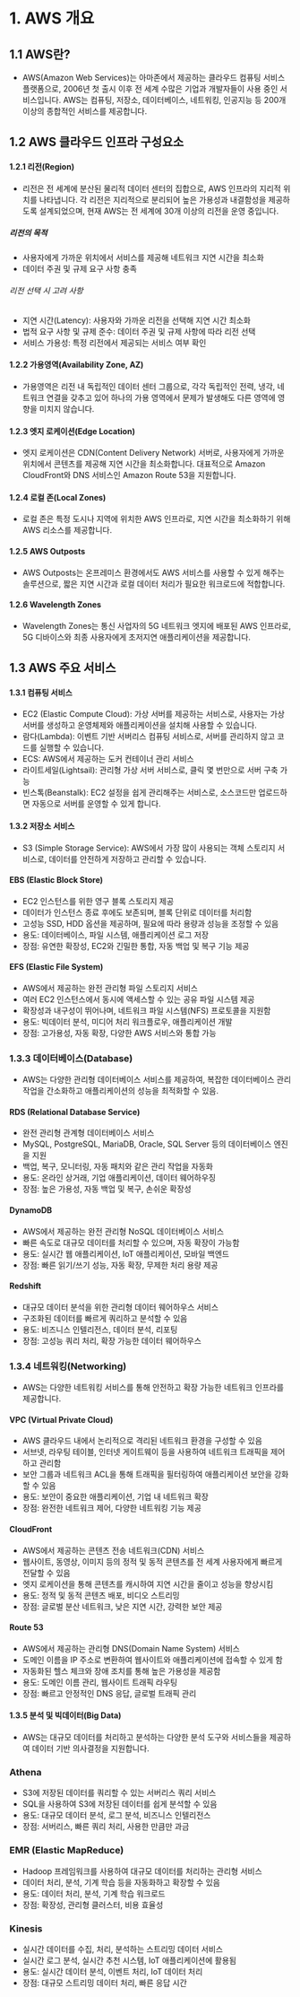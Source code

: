 

# 1. AWS 개요
## 1.1 AWS란?
- AWS(Amazon Web Services)는 아마존에서 제공하는 클라우드 컴퓨팅 서비스 플랫폼으로, 2006년 첫 출시 이후 전 세계 수많은 기업과 개발자들이 사용 중인 서비스입니다. AWS는 컴퓨팅, 저장소, 데이터베이스, 네트워킹, 인공지능 등 200개 이상의 종합적인 서비스를 제공합니다.

## 1.2 AWS 클라우드 인프라 구성요소
#### 1.2.1 리전(Region)
- 리전은 전 세계에 분산된 물리적 데이터 센터의 집합으로, AWS 인프라의 지리적 위치를 나타냅니다. 각 리전은 지리적으로 분리되어 높은 가용성과 내결함성을 제공하도록 설계되었으며, 현재 AWS는 전 세계에 30개 이상의 리전을 운영 중입니다.

##### 리전의 목적
- 사용자에게 가까운 위치에서 서비스를 제공해 네트워크 지연 시간을 최소화
- 데이터 주권 및 규제 요구 사항 충족
###### 리전 선택 시 고려 사항
- 지연 시간(Latency): 사용자와 가까운 리전을 선택해 지연 시간 최소화
- 법적 요구 사항 및 규제 준수: 데이터 주권 및 규제 사항에 따라 리전 선택
- 서비스 가용성: 특정 리전에서 제공되는 서비스 여부 확인

#### 1.2.2 가용영역(Availability Zone, AZ)
- 가용영역은 리전 내 독립적인 데이터 센터 그룹으로, 각각 독립적인 전력, 냉각, 네트워크 연결을 갖추고 있어 하나의 가용 영역에서 문제가 발생해도 다른 영역에 영향을 미치지 않습니다.

#### 1.2.3 엣지 로케이션(Edge Location)
- 엣지 로케이션은 CDN(Content Delivery Network) 서버로, 사용자에게 가까운 위치에서 콘텐츠를 제공해 지연 시간을 최소화합니다. 대표적으로 Amazon CloudFront와 DNS 서비스인 Amazon Route 53을 지원합니다.

#### 1.2.4 로컬 존(Local Zones)
- 로컬 존은 특정 도시나 지역에 위치한 AWS 인프라로, 지연 시간을 최소화하기 위해 AWS 리소스를 제공합니다.

#### 1.2.5 AWS Outposts
- AWS Outposts는 온프레미스 환경에서도 AWS 서비스를 사용할 수 있게 해주는 솔루션으로, 짧은 지연 시간과 로컬 데이터 처리가 필요한 워크로드에 적합합니다.

#### 1.2.6 Wavelength Zones
- Wavelength Zones는 통신 사업자의 5G 네트워크 엣지에 배포된 AWS 인프라로, 5G 디바이스와 최종 사용자에게 초저지연 애플리케이션을 제공합니다.

## 1.3 AWS 주요 서비스
#### 1.3.1 컴퓨팅 서비스
- EC2 (Elastic Compute Cloud): 가상 서버를 제공하는 서비스로, 사용자는 가상 서버를 생성하고 운영체제와 애플리케이션을 설치해 사용할 수 있습니다.
- 람다(Lambda): 이벤트 기반 서버리스 컴퓨팅 서비스로, 서버를 관리하지 않고 코드를 실행할 수 있습니다.
- ECS: AWS에서 제공하는 도커 컨테이너 관리 서비스
- 라이트세일(Lightsail): 관리형 가상 서버 서비스로, 클릭 몇 번만으로 서버 구축 가능
- 빈스톡(Beanstalk): EC2 설정을 쉽게 관리해주는 서비스로, 소스코드만 업로드하면 자동으로 서버를 운영할 수 있게 합니다.

#### 1.3.2 저장소 서비스
- S3 (Simple Storage Service): AWS에서 가장 많이 사용되는 객체 스토리지 서비스로, 데이터를 안전하게 저장하고 관리할 수 있습니다.

#### EBS (Elastic Block Store)
- EC2 인스턴스를 위한 영구 블록 스토리지 제공
- 데이터가 인스턴스 종료 후에도 보존되며, 블록 단위로 데이터를 처리함
- 고성능 SSD, HDD 옵션을 제공하며, 필요에 따라 용량과 성능을 조정할 수 있음
- 용도: 데이터베이스, 파일 시스템, 애플리케이션 로그 저장
- 장점: 유연한 확장성, EC2와 긴밀한 통합, 자동 백업 및 복구 기능 제공

#### EFS (Elastic File System)
- AWS에서 제공하는 완전 관리형 파일 스토리지 서비스
- 여러 EC2 인스턴스에서 동시에 액세스할 수 있는 공유 파일 시스템 제공
- 확장성과 내구성이 뛰어나며, 네트워크 파일 시스템(NFS) 프로토콜을 지원함
- 용도: 빅데이터 분석, 미디어 처리 워크플로우, 애플리케이션 개발
- 장점: 고가용성, 자동 확장, 다양한 AWS 서비스와 통합 가능

### 1.3.3 데이터베이스(Database)
- AWS는 다양한 관리형 데이터베이스 서비스를 제공하여, 복잡한 데이터베이스 관리 작업을 간소화하고 애플리케이션의 성능을 최적화할 수 있음.

#### RDS (Relational Database Service)
- 완전 관리형 관계형 데이터베이스 서비스
- MySQL, PostgreSQL, MariaDB, Oracle, SQL Server 등의 데이터베이스 엔진을 지원
- 백업, 복구, 모니터링, 자동 패치와 같은 관리 작업을 자동화
- 용도: 온라인 상거래, 기업 애플리케이션, 데이터 웨어하우징
- 장점: 높은 가용성, 자동 백업 및 복구, 손쉬운 확장성

#### DynamoDB
- AWS에서 제공하는 완전 관리형 NoSQL 데이터베이스 서비스
- 빠른 속도로 대규모 데이터를 처리할 수 있으며, 자동 확장이 가능함
- 용도: 실시간 웹 애플리케이션, IoT 애플리케이션, 모바일 백엔드
- 장점: 빠른 읽기/쓰기 성능, 자동 확장, 무제한 처리 용량 제공

#### Redshift
- 대규모 데이터 분석을 위한 관리형 데이터 웨어하우스 서비스
- 구조화된 데이터를 빠르게 쿼리하고 분석할 수 있음
- 용도: 비즈니스 인텔리전스, 데이터 분석, 리포팅
- 장점: 고성능 쿼리 처리, 확장 가능한 데이터 웨어하우스

### 1.3.4 네트워킹(Networking)
- AWS는 다양한 네트워킹 서비스를 통해 안전하고 확장 가능한 네트워크 인프라를 제공합니다.

#### VPC (Virtual Private Cloud)
- AWS 클라우드 내에서 논리적으로 격리된 네트워크 환경을 구성할 수 있음
- 서브넷, 라우팅 테이블, 인터넷 게이트웨이 등을 사용하여 네트워크 트래픽을 제어하고 관리함
- 보안 그룹과 네트워크 ACL을 통해 트래픽을 필터링하여 애플리케이션 보안을 강화할 수 있음
- 용도: 보안이 중요한 애플리케이션, 기업 내 네트워크 확장
- 장점: 완전한 네트워크 제어, 다양한 네트워킹 기능 제공

#### CloudFront
- AWS에서 제공하는 콘텐츠 전송 네트워크(CDN) 서비스
- 웹사이트, 동영상, 이미지 등의 정적 및 동적 콘텐츠를 전 세계 사용자에게 빠르게 전달할 수 있음
- 엣지 로케이션을 통해 콘텐츠를 캐시하여 지연 시간을 줄이고 성능을 향상시킴
- 용도: 정적 및 동적 콘텐츠 배포, 비디오 스트리밍
- 장점: 글로벌 분산 네트워크, 낮은 지연 시간, 강력한 보안 제공

#### Route 53
- AWS에서 제공하는 관리형 DNS(Domain Name System) 서비스
- 도메인 이름을 IP 주소로 변환하여 웹사이트와 애플리케이션에 접속할 수 있게 함
- 자동화된 헬스 체크와 장애 조치를 통해 높은 가용성을 제공함
- 용도: 도메인 이름 관리, 웹사이트 트래픽 라우팅
- 장점: 빠르고 안정적인 DNS 응답, 글로벌 트래픽 관리

#### 1.3.5 분석 및 빅데이터(Big Data)
- AWS는 대규모 데이터를 처리하고 분석하는 다양한 분석 도구와 서비스들을 제공하여 데이터 기반 의사결정을 지원합니다.

### Athena
- S3에 저장된 데이터를 쿼리할 수 있는 서버리스 쿼리 서비스
- SQL을 사용하여 S3에 저장된 데이터를 쉽게 분석할 수 있음
- 용도: 대규모 데이터 분석, 로그 분석, 비즈니스 인텔리전스
- 장점: 서버리스, 빠른 쿼리 처리, 사용한 만큼만 과금

### EMR (Elastic MapReduce)
- Hadoop 프레임워크를 사용하여 대규모 데이터를 처리하는 관리형 서비스
- 데이터 처리, 분석, 기계 학습 등을 자동화하고 확장할 수 있음
- 용도: 데이터 처리, 분석, 기계 학습 워크로드
- 장점: 확장성, 관리형 클러스터, 비용 효율성

### Kinesis
- 실시간 데이터를 수집, 처리, 분석하는 스트리밍 데이터 서비스
- 실시간 로그 분석, 실시간 추천 시스템, IoT 애플리케이션에 활용됨
- 용도: 실시간 데이터 분석, 이벤트 처리, IoT 데이터 처리
- 장점: 대규모 스트리밍 데이터 처리, 빠른 응답 시간
